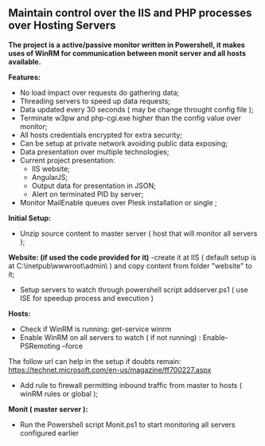 ## Maintain control over the IIS and PHP processes over Hosting Servers

**The project is a active/passive monitor written in Powershell, it makes uses of WinRM for communication between monit server and all hosts available.**

**Features:**
- No load impact over requests do gathering data;
- Threading servers to speed up data requests;
- Data updated every 30 seconds ( may be change throught config file );
- Terminate w3pw and php-cgi.exe higher than the config value over monitor;
- All hosts credentials encrypted for extra security;
- Can be setup at private network avoiding public data exposing;
- Data presentation over multiple technologies;
- Current project presentation:
     - IIS website;
     - AngularJS;
     - Output data for presentation in JSON;
     - Alert on terminated PID by server;
- Monitor MailEnable queues over Plesk installation or single ;


**Initial Setup:**

- Unzip source content to master server ( host that will monitor all servers );

**Website: (if used the code provided for it)**
-create it at IIS ( default setup is at C:\inetpub\wwwroot\admin\ ) and copy content from folder "website" to it;

- Setup servers to watch through powershell script addserver.ps1 ( use ISE for speedup process and execution )

**Hosts:**
- Check if WinRM is running: get-service winrm
- Enable WinRM on all servers to watch ( if not running) : Enable-PSRemoting –force

The follow url can help in the setup if doubts remain:
https://technet.microsoft.com/en-us/magazine/ff700227.aspx

- Add rule to firewall permitting inbound traffic from master to hosts ( winRM rules or global );

**Monit ( master server ):**
- Run the Powershell script Monit.ps1 to start monitoring all servers configured earlier
